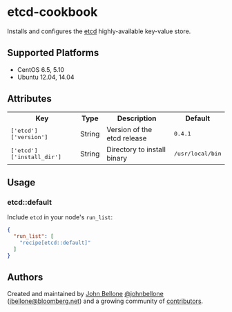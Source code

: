 etcd-cookbook
=============
Installs and configures the [etcd][1] highly-available key-value store.

## Supported Platforms
- CentOS 6.5, 5.10
- Ubuntu 12.04, 14.04

## Attributes

<table>
  <tr>
    <th>Key</th>
    <th>Type</th>
    <th>Description</th>
    <th>Default</th>
  </tr>
  <tr>
    <td><tt>['etcd']['version']</tt></td>
    <td>String</td>
    <td>Version of the etcd release</td>
    <td><tt>0.4.1</tt></td>
  </tr>
  <tr>
    <td><tt>['etcd']['install_dir']</tt></td>
    <td>String</td>
    <td>Directory to install binary</td>
    <td><tt>/usr/local/bin</tt></td>
  </tr>
</table>

## Usage

### etcd::default

Include `etcd` in your node's `run_list`:

```json
{
  "run_list": [
    "recipe[etcd::default]"
  ]
}
```

## Authors

Created and maintained by [John Bellone][3] [@johnbellone][2] (<jbellone@bloomberg.net>) and a growing community of [contributors][4].

[1]: https://github.com/coreos/etcd
[2]: https://twitter.com/johnbellone
[3]: https://github.com/johnbellone
[4]: https://github.com/johnbellone/etcd-cookbook/graphs/contributors
